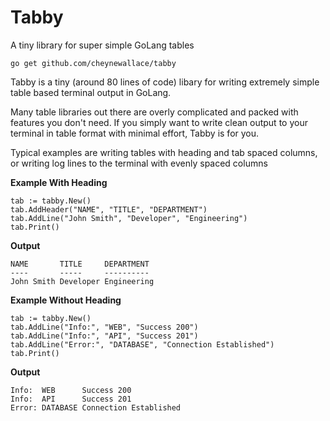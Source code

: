 # Tabby
A tiny library for super simple GoLang tables

```
go get github.com/cheynewallace/tabby
```

Tabby is a tiny (around 80 lines of code) libary for writing extremely simple table based terminal output in GoLang. 

Many table libraries out there are overly complicated and packed with features you don't need. If you simply want to write clean output to your terminal in table format with minimal effort, Tabby is for you.

Typical examples are writing tables with heading and tab spaced columns, or writing log lines to the terminal with evenly spaced columns

**Example With Heading**
```	
tab := tabby.New()
tab.AddHeader("NAME", "TITLE", "DEPARTMENT")
tab.AddLine("John Smith", "Developer", "Engineering")
tab.Print()
```

**Output**
```
NAME       TITLE     DEPARTMENT
----       -----     ----------
John Smith Developer Engineering
```

**Example Without Heading**
```	
tab := tabby.New()
tab.AddLine("Info:", "WEB", "Success 200")
tab.AddLine("Info:", "API", "Success 201")
tab.AddLine("Error:", "DATABASE", "Connection Established")
tab.Print()
```

**Output**
```
Info:  WEB      Success 200
Info:  API      Success 201
Error: DATABASE Connection Established
```